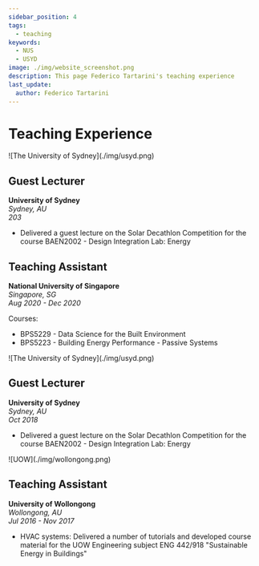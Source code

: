 ```yaml
---
sidebar_position: 4
tags:
  - teaching
keywords: 
  - NUS
  - USYD
image: ./img/website_screenshot.png
description: This page Federico Tartarini's teaching experience
last_update:
  author: Federico Tartarini
---
```


# Teaching Experience

<div class="img-small" > ![The University of Sydney](./img/usyd.png)</div>

## Guest Lecturer
**University of Sydney**  
_Sydney, AU_  
_203_

- Delivered a guest lecture on the Solar Decathlon Competition for the course BAEN2002 - Design Integration Lab: Energy

## Teaching Assistant
**National University of Singapore**  
_Singapore, SG_  
_Aug 2020 - Dec 2020_

Courses:
- BPS5229 - Data Science for the Built Environment
- BPS5223 - Building Energy Performance - Passive Systems

<div class="img-small" > ![The University of Sydney](./img/usyd.png)</div>

## Guest Lecturer
**University of Sydney**  
_Sydney, AU_  
_Oct 2018_

- Delivered a guest lecture on the Solar Decathlon Competition for the course BAEN2002 - Design Integration Lab: Energy

<div class="img-small" > ![UOW](./img/wollongong.png)</div>

## Teaching Assistant
**University of Wollongong**  
_Wollongong, AU_  
_Jul 2016 - Nov 2017_

- HVAC systems: Delivered a number of tutorials and developed course material for the UOW Engineering subject ENG 442/918 "Sustainable Energy in Buildings"

